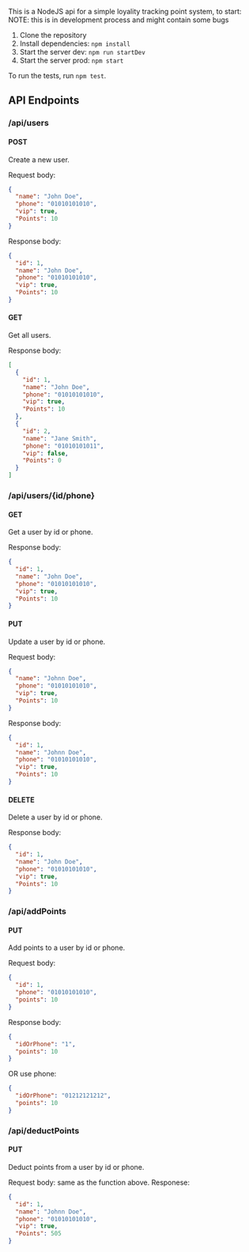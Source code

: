 This is a NodeJS api for a simple loyality tracking point system, to start:
NOTE: this is in development process and might contain some bugs
1. Clone the repository
2. Install dependencies: `npm install`
3. Start the server dev: `npm run startDev`
4. Start the server prod: `npm start`

To run the tests, run `npm test`.

## API Endpoints

### /api/users

#### POST

Create a new user.

Request body:

```json
{
  "name": "John Doe",
  "phone": "01010101010",
  "vip": true,
  "Points": 10
}
```

Response body:

```json
{
  "id": 1,
  "name": "John Doe",
  "phone": "01010101010",
  "vip": true,
  "Points": 10
}
```

#### GET

Get all users.

Response body:

```json
[
  {
    "id": 1,
    "name": "John Doe",
    "phone": "01010101010",
    "vip": true,
    "Points": 10
  },
  {
    "id": 2,
    "name": "Jane Smith",
    "phone": "01010101011",
    "vip": false,
    "Points": 0
  }
]
```

### /api/users/{id/phone}

#### GET

Get a user by id or phone.

Response body:

```json
{
  "id": 1,
  "name": "John Doe",
  "phone": "01010101010",
  "vip": true,
  "Points": 10
}
```

#### PUT

Update a user by id or phone.

Request body:

```json
{
  "name": "Johnn Doe",
  "phone": "01010101010",
  "vip": true,
  "Points": 10
}
```

Response body:

```json
{
  "id": 1,
  "name": "Johnn Doe",
  "phone": "01010101010",
  "vip": true,
  "Points": 10
}
```

#### DELETE

Delete a user by id or phone.

Response body:

```json
{
  "id": 1,
  "name": "John Doe",
  "phone": "01010101010",
  "vip": true,
  "Points": 10
}
```

### /api/addPoints

#### PUT

Add points to a user by id or phone.

Request body:

```json
{
  "id": 1,
  "phone": "01010101010",
  "points": 10
}
```

Response body:

```json
{
  "idOrPhone": "1",
  "points": 10
}
```

OR use phone:

```json
{
  "idOrPhone": "01212121212",
  "points": 10
}
```

### /api/deductPoints

#### PUT

Deduct points from a user by id or phone.

Request body: same as the function above.
Responese:

```json
{
  "id": 1,
  "name": "Johnn Doe",
  "phone": "01010101010",
  "vip": true,
  "Points": 505
}
```
